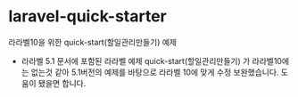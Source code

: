 # laravel-quick-starter
라라벨10을 위한 quick-start(할일관리만들기) 예제

* 라라벨 5.1 문서에 포함된 라라벨 예제 quick-start(할일관리만들기) 가 라라벨10에는 없는것 같아 5.1버전의 예제를 바탕으로 라라벨 10에 맞게 수정 보완했습니다.
도움이 됐을면 합니다.
